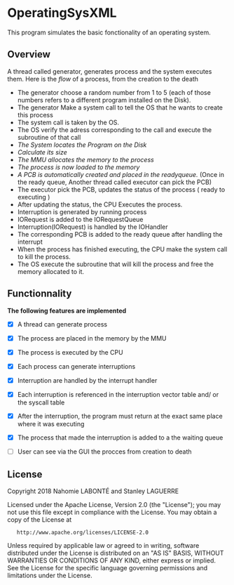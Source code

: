 # OperatingSysXML
This program simulates the basic fonctionality of an operating system.

## Overview
A thread called generator, generates process and the system executes them.
Here is the _flow_ of a process, from the creation to the death
* The generator choose a random number from 1 to 5 (each of those numbers refers to a different program installed on the Disk).
* The generator Make a system call to tell the OS that he wants to create this process
* The system call is taken by the OS.
* The OS verify the adress corresponding to the call and execute the subroutine of that call
* _The System locates the Program on the Disk_
* _Calculate its size_
* _The MMU allocates the memory to the process_
* _The process is now loaded to the memory_
* _A PCB is automatically created and placed in the readyqueue._
    (Once in the ready queue, Another thread called executor can pick the PCB)
* The executor pick the PCB, updates the status of the process ( ready to executing )
* After updating the status, the CPU Executes the process.
* Interruption is generated by running process
* IORequest is added to the IORequestQueue
* Interruption(IORequest) is handled by the IOHandler
* The corresponding PCB is added to the ready queue after handling the interrupt
* When the process has finished executing, the CPU make the system call to kill the process.
* The OS execute the subroutine that will kill the process and free the memory allocated to it.


## Functionnality
**The following features are implemented**
* [X] A thread can generate process
* [X] The process are placed in the memory by the MMU
* [X] The process is executed by the CPU
* [X] Each process can generate interruptions  
* [X] Interruption are handled  by the interrupt handler
* [X] Each interruption is referenced in the interruption vector table and/ or the syscall table
* [X] After the interruption, the program must return at the exact same place where it was executing
* [X] The process that made the interruption is added to a  the waiting queue
* [ ] User can see via the GUI the procces from creation to death



## License
   Copyright 2018 Nahomie LABONTÉ and Stanley LAGUERRE

   Licensed under the Apache License, Version 2.0 (the "License");
   you may not use this file except in compliance with the License.
   You may obtain a copy of the License at

       http://www.apache.org/licenses/LICENSE-2.0

   Unless required by applicable law or agreed to in writing, software
   distributed under the License is distributed on an "AS IS" BASIS,
   WITHOUT WARRANTIES OR CONDITIONS OF ANY KIND, either express or implied.
   See the License for the specific language governing permissions and
   limitations under the License.
